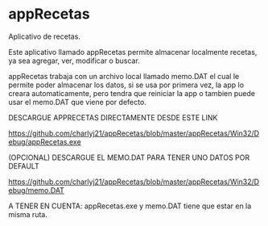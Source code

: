 # appRecetas
Aplicativo de recetas.

Este aplicativo llamado appRecetas permite almacenar localmente recetas, ya sea agregar, ver, modificar o buscar.

appRecetas trabaja con un archivo local llamado memo.DAT el cual le permite poder almacenar los datos, si se usa por primera vez,
la app lo creara automaticamente, pero tendra que reiniciar la app o tambien puede usar el memo.DAT que viene por defecto.

DESCARGUE APPRECETAS DIRECTAMENTE DESDE ESTE LINK

https://github.com/charlyj21/appRecetas/blob/master/appRecetas/Win32/Debug/appRecetas.exe


(OPCIONAL) DESCARGUE EL MEMO.DAT PARA TENER UNO DATOS POR DEFAULT

https://github.com/charlyj21/appRecetas/blob/master/appRecetas/Win32/Debug/memo.DAT

A TENER EN CUENTA:
appRecetas.exe y memo.DAT tiene que estar en la misma ruta.
